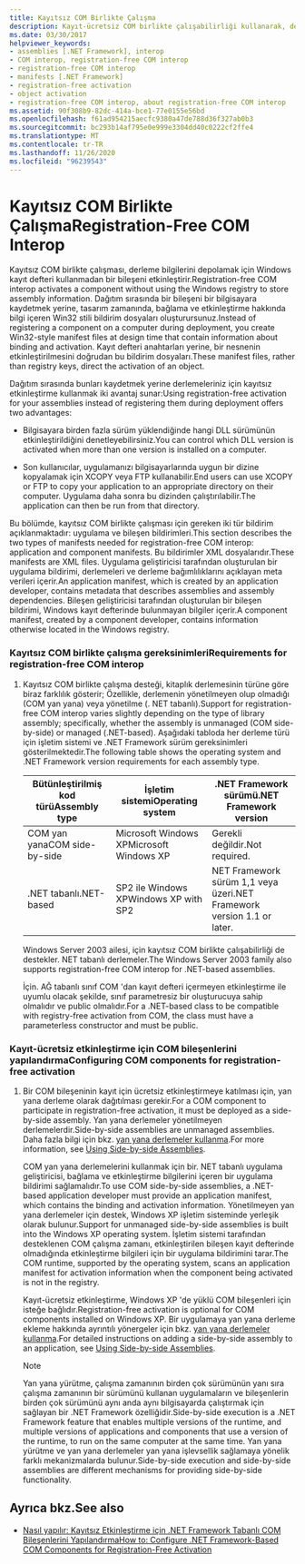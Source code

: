 ```yaml
---
title: Kayıtsız COM Birlikte Çalışma
description: Kayıt-ücretsiz COM birlikte çalışabilirliği kullanarak, derleme bilgilerini depolamak için Windows kayıt defteri kullanmadan bir bileşeni etkinleştirin.
ms.date: 03/30/2017
helpviewer_keywords:
- assemblies [.NET Framework], interop
- COM interop, registration-free COM interop
- registration-free COM interop
- manifests [.NET Framework]
- registration-free activation
- object activation
- registration-free COM interop, about registration-free COM interop
ms.assetid: 90f308b9-82dc-414a-bce1-77e0155e56bd
ms.openlocfilehash: f61ad954215aecfc9380a47de788d36f327ab0b3
ms.sourcegitcommit: bc293b14af795e0e999e3304dd40c0222cf2ffe4
ms.translationtype: MT
ms.contentlocale: tr-TR
ms.lasthandoff: 11/26/2020
ms.locfileid: "96239543"
---
```

# <a name="registration-free-com-interop"></a><span data-ttu-id="52371-103">Kayıtsız COM Birlikte Çalışma</span><span class="sxs-lookup"><span data-stu-id="52371-103">Registration-Free COM Interop</span></span>

<span data-ttu-id="52371-104">Kayıtsız COM birlikte çalışması, derleme bilgilerini depolamak için Windows kayıt defteri kullanmadan bir bileşeni etkinleştirir.</span><span class="sxs-lookup"><span data-stu-id="52371-104">Registration-free COM interop activates a component without using the Windows registry to store assembly information.</span></span> <span data-ttu-id="52371-105">Dağıtım sırasında bir bileşeni bir bilgisayara kaydetmek yerine, tasarım zamanında, bağlama ve etkinleştirme hakkında bilgi içeren Win32 stili bildirim dosyaları oluşturursunuz.</span><span class="sxs-lookup"><span data-stu-id="52371-105">Instead of registering a component on a computer during deployment, you create Win32-style manifest files at design time that contain information about binding and activation.</span></span> <span data-ttu-id="52371-106">Kayıt defteri anahtarları yerine, bir nesnenin etkinleştirilmesini doğrudan bu bildirim dosyaları.</span><span class="sxs-lookup"><span data-stu-id="52371-106">These manifest files, rather than registry keys, direct the activation of an object.</span></span>  
  
 <span data-ttu-id="52371-107">Dağıtım sırasında bunları kaydetmek yerine derlemeleriniz için kayıtsız etkinleştirme kullanmak iki avantaj sunar:</span><span class="sxs-lookup"><span data-stu-id="52371-107">Using registration-free activation for your assemblies instead of registering them during deployment offers two advantages:</span></span>  
  
- <span data-ttu-id="52371-108">Bilgisayara birden fazla sürüm yüklendiğinde hangi DLL sürümünün etkinleştirildiğini denetleyebilirsiniz.</span><span class="sxs-lookup"><span data-stu-id="52371-108">You can control which DLL version is activated when more than one version is installed on a computer.</span></span>  
  
- <span data-ttu-id="52371-109">Son kullanıcılar, uygulamanızı bilgisayarlarında uygun bir dizine kopyalamak için XCOPY veya FTP kullanabilir.</span><span class="sxs-lookup"><span data-stu-id="52371-109">End users can use XCOPY or FTP to copy your application to an appropriate directory on their computer.</span></span> <span data-ttu-id="52371-110">Uygulama daha sonra bu dizinden çalıştırılabilir.</span><span class="sxs-lookup"><span data-stu-id="52371-110">The application can then be run from that directory.</span></span>  
  
 <span data-ttu-id="52371-111">Bu bölümde, kayıtsız COM birlikte çalışması için gereken iki tür bildirim açıklanmaktadır: uygulama ve bileşen bildirimleri.</span><span class="sxs-lookup"><span data-stu-id="52371-111">This section describes the two types of manifests needed for registration-free COM interop: application and component manifests.</span></span> <span data-ttu-id="52371-112">Bu bildirimler XML dosyalarıdır.</span><span class="sxs-lookup"><span data-stu-id="52371-112">These manifests are XML files.</span></span> <span data-ttu-id="52371-113">Uygulama geliştiricisi tarafından oluşturulan bir uygulama bildirimi, derlemeleri ve derleme bağımlılıklarını açıklayan meta verileri içerir.</span><span class="sxs-lookup"><span data-stu-id="52371-113">An application manifest, which is created by an application developer, contains metadata that describes assemblies and assembly dependencies.</span></span> <span data-ttu-id="52371-114">Bileşen geliştiricisi tarafından oluşturulan bir bileşen bildirimi, Windows kayıt defterinde bulunmayan bilgiler içerir.</span><span class="sxs-lookup"><span data-stu-id="52371-114">A component manifest, created by a component developer, contains information otherwise located in the Windows registry.</span></span>  
  
### <a name="requirements-for-registration-free-com-interop"></a><span data-ttu-id="52371-115">Kayıtsız COM birlikte çalışma gereksinimleri</span><span class="sxs-lookup"><span data-stu-id="52371-115">Requirements for registration-free COM interop</span></span>  
  
1. <span data-ttu-id="52371-116">Kayıtsız COM birlikte çalışma desteği, kitaplık derlemesinin türüne göre biraz farklılık gösterir; Özellikle, derlemenin yönetilmeyen olup olmadığı (COM yan yana) veya yönetilme (. NET tabanlı).</span><span class="sxs-lookup"><span data-stu-id="52371-116">Support for registration-free COM interop varies slightly depending on the type of library assembly; specifically, whether the assembly is unmanaged (COM side-by-side) or managed (.NET-based).</span></span> <span data-ttu-id="52371-117">Aşağıdaki tabloda her derleme türü için işletim sistemi ve .NET Framework sürüm gereksinimleri gösterilmektedir.</span><span class="sxs-lookup"><span data-stu-id="52371-117">The following table shows the operating system and .NET Framework version requirements for each assembly type.</span></span>  
  
    |<span data-ttu-id="52371-118">Bütünleştirilmiş kod türü</span><span class="sxs-lookup"><span data-stu-id="52371-118">Assembly type</span></span>|<span data-ttu-id="52371-119">İşletim sistemi</span><span class="sxs-lookup"><span data-stu-id="52371-119">Operating system</span></span>|<span data-ttu-id="52371-120">.NET Framework sürümü</span><span class="sxs-lookup"><span data-stu-id="52371-120">.NET Framework version</span></span>|  
    |-------------------|----------------------|----------------------------|  
    |<span data-ttu-id="52371-121">COM yan yana</span><span class="sxs-lookup"><span data-stu-id="52371-121">COM side-by-side</span></span>|<span data-ttu-id="52371-122">Microsoft Windows XP</span><span class="sxs-lookup"><span data-stu-id="52371-122">Microsoft Windows XP</span></span>|<span data-ttu-id="52371-123">Gerekli değildir.</span><span class="sxs-lookup"><span data-stu-id="52371-123">Not required.</span></span>|  
    |<span data-ttu-id="52371-124">.NET tabanlı</span><span class="sxs-lookup"><span data-stu-id="52371-124">.NET-based</span></span>|<span data-ttu-id="52371-125">SP2 ile Windows XP</span><span class="sxs-lookup"><span data-stu-id="52371-125">Windows XP with SP2</span></span>|<span data-ttu-id="52371-126">NET Framework sürüm 1,1 veya üzeri.</span><span class="sxs-lookup"><span data-stu-id="52371-126">NET Framework version 1.1 or later.</span></span>|  
  
     <span data-ttu-id="52371-127">Windows Server 2003 ailesi, için kayıtsız COM birlikte çalışabilirliği de destekler. NET tabanlı derlemeler.</span><span class="sxs-lookup"><span data-stu-id="52371-127">The Windows Server 2003 family also supports registration-free COM interop for .NET-based assemblies.</span></span>  
  
     <span data-ttu-id="52371-128">İçin. AĞ tabanlı sınıf COM 'dan kayıt defteri içermeyen etkinleştirme ile uyumlu olacak şekilde, sınıf parametresiz bir oluşturucuya sahip olmalıdır ve public olmalıdır.</span><span class="sxs-lookup"><span data-stu-id="52371-128">For a .NET-based class to be compatible with registry-free activation from COM, the class must have a parameterless constructor and must be public.</span></span>  
  
### <a name="configuring-com-components-for-registration-free-activation"></a><span data-ttu-id="52371-129">Kayıt-ücretsiz etkinleştirme için COM bileşenlerini yapılandırma</span><span class="sxs-lookup"><span data-stu-id="52371-129">Configuring COM components for registration-free activation</span></span>  
  
1. <span data-ttu-id="52371-130">Bir COM bileşeninin kayıt için ücretsiz etkinleştirmeye katılması için, yan yana derleme olarak dağıtılması gerekir.</span><span class="sxs-lookup"><span data-stu-id="52371-130">For a COM component to participate in registration-free activation, it must be deployed as a side-by-side assembly.</span></span> <span data-ttu-id="52371-131">Yan yana derlemeler yönetilmeyen derlemelerdir.</span><span class="sxs-lookup"><span data-stu-id="52371-131">Side-by-side assemblies are unmanaged assemblies.</span></span>  <span data-ttu-id="52371-132">Daha fazla bilgi için bkz. [yan yana derlemeler kullanma](/windows/desktop/SbsCs/using-side-by-side-assemblies).</span><span class="sxs-lookup"><span data-stu-id="52371-132">For more information, see [Using Side-by-side Assemblies](/windows/desktop/SbsCs/using-side-by-side-assemblies).</span></span>  
  
     <span data-ttu-id="52371-133">COM yan yana derlemelerini kullanmak için bir. NET tabanlı uygulama geliştiricisi, bağlama ve etkinleştirme bilgilerini içeren bir uygulama bildirimi sağlamalıdır.</span><span class="sxs-lookup"><span data-stu-id="52371-133">To use COM side-by-side assemblies, a .NET-based application developer must provide an application manifest, which contains the binding and activation information.</span></span> <span data-ttu-id="52371-134">Yönetilmeyen yan yana derlemeler için destek, Windows XP işletim sisteminde yerleşik olarak bulunur.</span><span class="sxs-lookup"><span data-stu-id="52371-134">Support for unmanaged side-by-side assemblies is built into the Windows XP operating system.</span></span> <span data-ttu-id="52371-135">İşletim sistemi tarafından desteklenen COM çalışma zamanı, etkinleştirilen bileşen kayıt defterinde olmadığında etkinleştirme bilgileri için bir uygulama bildirimini tarar.</span><span class="sxs-lookup"><span data-stu-id="52371-135">The COM runtime, supported by the operating system, scans an application manifest for activation information when the component being activated is not in the registry.</span></span>  
  
     <span data-ttu-id="52371-136">Kayıt-ücretsiz etkinleştirme, Windows XP 'de yüklü COM bileşenleri için isteğe bağlıdır.</span><span class="sxs-lookup"><span data-stu-id="52371-136">Registration-free activation is optional for COM components installed on Windows XP.</span></span> <span data-ttu-id="52371-137">Bir uygulamaya yan yana derleme ekleme hakkında ayrıntılı yönergeler için bkz. [yan yana derlemeler kullanma](/windows/desktop/SbsCs/using-side-by-side-assemblies).</span><span class="sxs-lookup"><span data-stu-id="52371-137">For detailed instructions on adding a side-by-side assembly to an application, see [Using Side-by-side Assemblies](/windows/desktop/SbsCs/using-side-by-side-assemblies).</span></span>  
  
    > [!NOTE]
    > <span data-ttu-id="52371-138">Yan yana yürütme, çalışma zamanının birden çok sürümünün yanı sıra çalışma zamanının bir sürümünü kullanan uygulamaların ve bileşenlerin birden çok sürümünü aynı anda aynı bilgisayarda çalıştırmak için sağlayan bir .NET Framework özelliğidir.</span><span class="sxs-lookup"><span data-stu-id="52371-138">Side-by-side execution is a .NET Framework feature that enables multiple versions of the runtime, and multiple versions of applications and components that use a version of the runtime, to run on the same computer at the same time.</span></span> <span data-ttu-id="52371-139">Yan yana yürütme ve yan yana derlemeler yan yana işlevsellik sağlamaya yönelik farklı mekanizmalarda bulunur.</span><span class="sxs-lookup"><span data-stu-id="52371-139">Side-by-side execution and side-by-side assemblies are different mechanisms for providing side-by-side functionality.</span></span>  
  
## <a name="see-also"></a><span data-ttu-id="52371-140">Ayrıca bkz.</span><span class="sxs-lookup"><span data-stu-id="52371-140">See also</span></span>

- [<span data-ttu-id="52371-141">Nasıl yapılır: Kayıtsız Etkinleştirme için .NET Framework Tabanlı COM Bileşenlerini Yapılandırma</span><span class="sxs-lookup"><span data-stu-id="52371-141">How to: Configure .NET Framework-Based COM Components for Registration-Free Activation</span></span>](configure-net-framework-based-com-components-for-reg.md)
